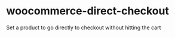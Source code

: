 woocommerce-direct-checkout
===========================

Set a product to go directly to checkout without hitting the cart
